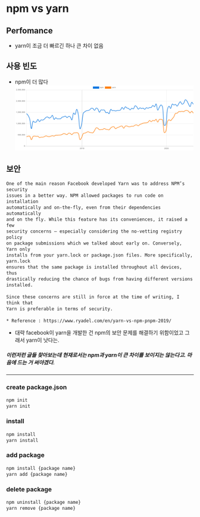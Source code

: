 # npm vs yarn

## Perfomance
- yarn이 조금 더 빠르긴 하나 큰 차이 없음

## 사용 빈도
- npm이 더 많다
![npm vs yarn](.%5B20200811%5D_npm_vs_yarn_images/a877e686.png)

## 보안
```text
One of the main reason Facebook developed Yarn was to address NPM’s security 
issues in a better way. NPM allowed packages to run code on installation 
automatically and on-the-fly, even from their dependencies automatically 
and on the fly. While this feature has its conveniences, it raised a few 
security concerns – especially considering the no-vetting registry policy 
on package submissions which we talked about early on. Conversely, Yarn only 
installs from your yarn.lock or package.json files. More specifically, yarn.lock 
ensures that the same package is installed throughout all devices, thus 
drastically reducing the chance of bugs from having different versions installed.

Since these concerns are still in force at the time of writing, I think that 
Yarn is preferable in terms of security.

* Reference : https://www.ryadel.com/en/yarn-vs-npm-pnpm-2019/
```
- 대략 facebook이 yarn을 개발한 건 npm의 보안 문제를 해결하기 위함이었고 그래서 yarn이 낫다는.

##### 이런저런 글들 찾아보는데 현재로서는 npm과 yarn이 큰 차이를 보이지는 않는다고. 마음에 드는 거 써야겠다.

---

### create package.json
```
npm init
yarn init
```

### install
```
npm install
yarn install
```

### add package
```
npm install {package name}
yarn add {package name}
```

### delete package
```
npm uninstall {package name}
yarn remove {package name}
```
